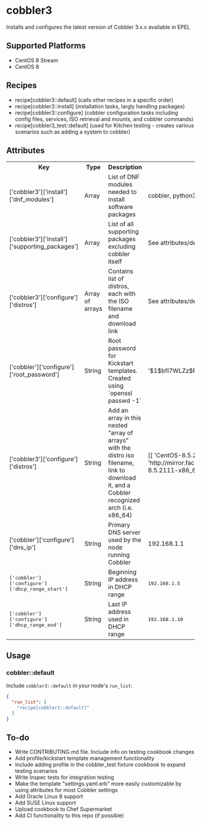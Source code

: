 cobbler3
================

Installs and configures the latest version of Cobbler 3.x.x available in EPEL

## Supported Platforms
- CentOS 8 Stream
- CentOS 8

## Recipes
- recipe[cobbler3::default] (calls other recipes in a specific order)
- recipe[cobbler3::install] (installation tasks, largly handling packages)
- recipe[cobbler3::configure] (cobbler configuration tasks including config files, services, ISO retrieval and mounts, and cobbler commands)
- recipe[cobbler3_test::default] (used for Kitchen testing - creates various scenarios such as adding a system to cobbler)

## Attributes

<table>
  <tr>
    <th>Key</th>
    <th>Type</th>
    <th>Description</th>
    <th>Default</th>
  </tr>
  <tr>
    <td>['cobbler3']['install']['dnf_modules']</td>
    <td>Array</td>
    <td>List of DNF modules needed to install software packages</td>
    <td>cobbler, python36</td>
  </tr>
  <tr>
    <td>['cobbler3']['install']['supporting_packages']</td>
    <td>Array</td>
    <td>List of all supporting packages excluding cobbler itself</td>
    <td>See attributes/default.rb</td>
  </tr>
  <tr>
    <td>['cobbler3']['configure']['distros']</td>
    <td>Array of arrays</td>
    <td>Contains list of distros, each with the ISO filename and download link </td>
    <td>See attributes/default.rb</td>
  </tr>
  <tr>
    <td>['cobbler']['configure']['root_password']</td>
    <td>String</td>
    <td>Root password for Kickstart templates. Created using `openssl passwd -1`</td>
    <td>'$1$bfI7WLZz$PxXetL97LkScqJFxnW7KS1'</td>
  </tr>
  <tr>
    <td>['cobbler3']['configure']['distros']</td>
    <td>String</td>
    <td>Add an array in this nested "array of arrays" with the distro iso filename, link to download it, and a Cobbler recognized arch (i.e. x86_64)</td>
    <td>[[ 'CentOS-8.5.2111-x86_64-boot.iso', 'http://mirror.facebook.net/centos/8.5.2111/isos/x86_64/CentOS-8.5.2111-x86_64-boot.iso' ]]</td>
  </tr>
  <tr>
    <td>['cobbler']['configure']['dns_ip']</td>
    <td>String</td>
    <td>Primary DNS server used by the node running Cobbler</td>
    <td>192.168.1.1</td>
  </tr>
  <tr>
    <td><tt>['cobbler']['configure']['dhcp_range_start']</tt></td>
    <td>String</td>
    <td>Beginning IP address in DHCP range</td>
    <td><tt>192.168.1.5</tt></td>
  </tr>
  <tr>
    <td><tt>['cobbler']['configure']['dhcp_range_end']</tt></td>
    <td>String</td>
    <td>Last IP address used in DHCP range</td>
    <td><tt>192.168.1.10</tt></td>
  </tr>
</table>

## Usage

### cobbler::default

Include `cobbler3::default` in your node's `run_list`:

```json
{
  "run_list": [
    "recipe[cobbler3::default]"
  ]
}
```

## To-do
 - Write CONTRIBUTING.md file. Include info on testing cookbook changes
 - Add profile/kickstart template management functionality
 - Include adding profile in the cobbler_test fixture cookbook to expand testing scenarios
 - Write Inspec tests for integration testing
 - Make the template "settings.yaml.erb" more easily customizable by using attributes for most Cobbler settings
 - Add Oracle Linux 8 support
 - Add SUSE Linux support
 - Upload cookbook to Chef Supermarket
 - Add CI functionality to this repo (if possible)
